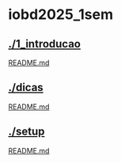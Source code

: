 # iobd2025_1sem <br>
## [./1_introducao](https://github.com/IgorAvilaPereira/iobd2025_1sem/tree/main/./1_introducao) <br>
[README.md](https://github.com/IgorAvilaPereira/iobd2025_1sem/blob/main/./1_introducao/README.md) <br>
## [./dicas](https://github.com/IgorAvilaPereira/iobd2025_1sem/tree/main/./dicas) <br>
[README.md](https://github.com/IgorAvilaPereira/iobd2025_1sem/blob/main/./dicas/README.md) <br>
## [./setup](https://github.com/IgorAvilaPereira/iobd2025_1sem/tree/main/./setup) <br>
[README.md](https://github.com/IgorAvilaPereira/iobd2025_1sem/blob/main/./setup/README.md) <br>
